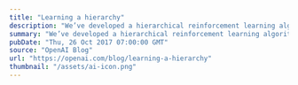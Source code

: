 ```yaml
---
title: "Learning a hierarchy"
description: "We’ve developed a hierarchical reinforcement learning algorithm that learns high-level actions useful for solving a range of tasks, allowing fast solving of tasks requiring thousands of timesteps. Our algorithm, when applied to a set of navigation problems, discovers a set of high-level actions for walking and crawling in different directions, which enables the agent to master new navigation tasks quickly."
summary: "We’ve developed a hierarchical reinforcement learning algorithm that learns high-level actions useful for solving a range of tasks, allowing fast solving of tasks requiring thousands of timesteps. Our algorithm, when applied to a set of navigation problems, discovers a set of high-level actions for walking and crawling in different directions, which enables the agent to master new navigation tasks quickly."
pubDate: "Thu, 26 Oct 2017 07:00:00 GMT"
source: "OpenAI Blog"
url: "https://openai.com/blog/learning-a-hierarchy"
thumbnail: "/assets/ai-icon.png"
---
```



